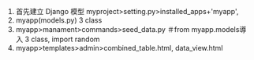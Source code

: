 1. 首先建立 Django 模型 myproject>setting.py>installed_apps+'myapp',
2. myapp(models.py) 3 class
3. myapp>manament>commands>seed_data.py ＃from myapp.models導入 3 class, import random
4. myapp>templates>admin>combined_table.html, data_view.html
